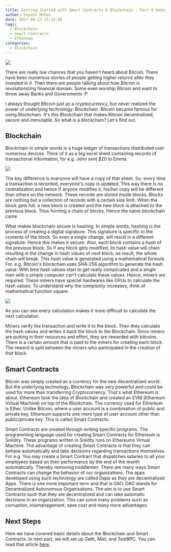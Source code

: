 ```yaml
---
title: Getting Started with Smart Contracts & Blockchain - Part 0 Understanding Basics
author: Suyash Mohan
date: 2017-09-12 15:21:00
tags:
  - Blockchain
  - Smart Contracts
  - Ethereum
categories:
  - Blockchain
---
```


![](/images/Blockchain_Smart_Contracts.png)

There are really low chances that you haven't heard about Bitcoin. There have been numerous stories of people getting higher returns after they invested in it. Then there are people talking about how Bitcoin is revolutionizing financial domain. Some even worship Bitcoin and want to throw away Banks and Governments :P

I always thought Bitcoin just as a cryptocurrency, but never realized the power of underlying technology: Blockchain. Bitcoin became famous for using Blockchain. It's this Blockchain that makes Bitcoin decentralized, secure and immutable. So what is a blockchain? Let's find out.

<!-- more -->

Blockchain
----------

Blockchain in simple words is a huge ledger of transactions distributed over numerous devices. Think of it as a big excel sheet containing records of transactional information, for e.g. John sent $20 to Emma.

![](/images/ledger.png)

The key difference is everyone will have a copy of that sheet. So, every time a transaction is recorded, everyone's copy is updated. This way there is no centralization and hence If anyone modifies it, his/her copy will be different than others on the network. These records are stored inside blocks. Blocks are nothing but a collection of records with a certain size limit. When the block gets full, a new block is created and the new block is attached to the previous block. Thus forming a chain of blocks. Hence the name blockchain came.

What makes blockchain secure is hashing. In simple words, hashing is the process of creating a digital signature. This signature is specific to the contents of the block. So even a single change, will result in a different signature. Hence this makes it secure. Also, each block contains a hash of the previous block. So if any block gets modified, its hash value will chain resulting in the change in hash values of next block, as result, the whole chain will break. This hash value is generated using a mathematical formula. For. e.g. Bitcoin's blockchain uses SHA-256 algorithm to generate the hash value. With time hash values start to get really complicated and a single man with a simple computer can't calculate these values. Hence, miners are required. These miners have special hardwares like GPUs to calculate the hash values. To understand why the complexity increases, think of mathematical function square.

![](/images/square.png)

As you can see every calculation makes it more difficult to calculate the next calculation.

Miners verify the transaction and write it to the block. Then they calculate the hash values and writes it back the block to the Blockchain. Since miners are putting in their resources and effort, they are rewarded with bitcoins. There is a certain amount that is paid to the miners for creating each block. The reward is split between the miners who participated in the creation of that block.

Smart Contracts
---------------

Bitcoin was simply created as a currency for the new decentralized world. But the underlying technology, Blockchain was very powerful and could be used for more than transferring Cryptocurrency. That's what Ethereum is about. Ethereum took the idea of Blockchain and created an EVM (Ethereum Virtual Machine) on top of the Blockchain. The currency used for Ethereum is Ether. Unlike Bitcoin, where a user account is a combination of public and private key, Ethereum supports one more type of user account other than public/private key. This is called Smart Contracts.

Smart Contracts are created through writing specific programs. The programming language used for creating Smart Contracts for Ethereum is Solidity. These programs written in Solidty runs on Ethereums Virtual Machine. The advantage of creating Smart Contracts is that they can behave automatically and take decisions regarding transactions themselves. For e.g. You may create a Smart Contract that dispatches salaries to all your employees based on their performance by the end of the month automatically. Thereby removing middlemen. There are many ways Smart Contracts can change the behavior of our organizations. The apps developed using such technology are called Dapp as they are decentralized Apps. There is one more important term and that is DAO. DAO stands for Decentralized Autonomous Organisations. The aim is to use Smart Contracts such that they are decentralized and can take automatic decisions in an organization. This can solve many problems such as corruption, mismanagement, save cost and many more advantages.

Next Steps
----------
Here we have covered basic details about the Blockchain and Smart Contracts. In next part, we will set up Geth, Mist, and TestRPC. You can read that article [here](/posts/setting-up-geth-mist-testrpc-part-1-getting-start-with-smart-contracts/).